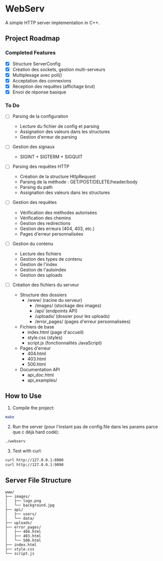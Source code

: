 # WebServ

A simple HTTP server implementation in C++.

## Project Roadmap

### Completed Features
- [x] Structure ServerConfig
- [x] Création des sockets, gestion multi-serveurs
- [x] Multiplexage avec poll()
- [x] Acceptation des connexions
- [x] Réception des requêtes (affichage brut)
- [x] Envoi de réponse basique

### To Do
- [ ] Parsing de la configuration
    - Lecture du fichier de config et parsing
    - Assignation des valeurs dans les structures
    - Gestion d'erreur de parsing

- [ ] Gestion des signaux
    - SIGINT + SIGTERM + SIGQUIT

- [ ] Parsing des requêtes HTTP
    - Création de la structure HttpRequest
    - Parsing de la méthode : GET/POST/DELETE/header/body
    - Parsing du path
    - Assignation des valeurs dans les structures

- [ ] Gestion des requêtes
    - Vérification des méthodes autorisées
    - Vérification des chemins
    - Gestion des redirections
    - Gestion des erreurs (404, 403, etc.)
    - Pages d'erreur personnalisées

- [ ] Gestion du contenu
    - Lecture des fichiers
    - Gestion des types de contenu
    - Gestion de l'index
    - Gestion de l'autoindex
    - Gestion des uploads

- [ ] Création des fichiers du serveur
    - Structure des dossiers
        - /www/ (racine du serveur)
            - /images/ (stockage des images)
            - /api/ (endpoints API)
            - /uploads/ (dossier pour les uploads)
            - /error_pages/ (pages d'erreur personnalisées)
    - Fichiers de base
        - index.html (page d'accueil)
        - style.css (styles)
        - script.js (fonctionnalités JavaScript)
    - Pages d'erreur
        - 404.html
        - 403.html
        - 500.html
    - Documentation API
        - api_doc.html
        - api_examples/

## How to Use

1. Compile the project:
```bash
make
```

2. Run the server (pour l'instant pas de config.file dans les params parce que c déjà hard codé):
```bash
./webserv
```

3. Test with curl:
```bash
curl http://127.0.0.1:8080
curl http://127.0.0.1:9090
```

## Server File Structure
```
www/
├── images/
│   ├── logo.png
│   └── background.jpg
├── api/
│   ├── users/
│   └── data/
├── uploads/
├── error_pages/
│   ├── 404.html
│   ├── 403.html
│   └── 500.html
├── index.html
├── style.css
└── script.js
``` 